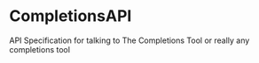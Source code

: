 # CompletionsAPI
API Specification for talking to The Completions Tool or really any completions tool
